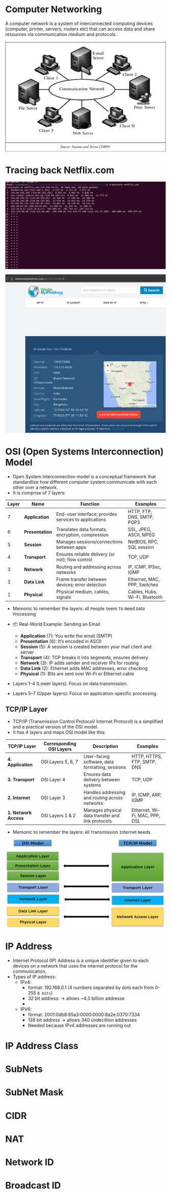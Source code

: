 # Computer Networking
A computer network is a system of interconnected computing devices (computer, printer, servers, routers etc) that can access data and share resources via communication medium and protocols.

![alt text](medias/image.png)

# Tracing back Netflix.com

![alt text](medias/image-traceroute.png)

![alt text](medias/what-is-my-ip-india-datacenter.png)

# OSI (Open Systems Interconnection) Model
- Open System Interconnection model is a conceptual framework that standardlize how different computer system communicate with each other over a network.
- It is comprise of 7 layers:

| Layer | Name             | Function                                              | Examples                       |
| ----- | ---------------- | ----------------------------------------------------- | ------------------------------ |
| 7     | **Application**  | End-user interface; provides services to applications | HTTP, FTP, DNS, SMTP, POP3     |
| 6     | **Presentation** | Translates data formats; encryption, compression      | SSL, JPEG, ASCII, MPEG         |
| 5     | **Session**      | Manages sessions/connections between apps             | NetBIOS, RPC, SQL session      |
| 4     | **Transport**    | Ensures reliable delivery (or not); flow control      | TCP, UDP                       |
| 3     | **Network**      | Routing and addressing across networks                | IP, ICMP, IPSec, IGMP          |
| 2     | **Data Link**    | Frame transfer between devices; error detection       | Ethernet, MAC, PPP, Switches   |
| 1     | **Physical**     | Physical medium, cables, signals                      | Cables, Hubs, Wi-Fi, Bluetooth |

- Memonic to remember the layers:
`A`ll `P`eople `S`eem `T`o `N`eed `D`ata `P`rocessing

- 📦 Real-World Example: Sending an Email
    - **Application** (7): You write the email (SMTP)
    - **Presentation** (6): It’s encoded in ASCII
    - **Session** (5): A session is created between your mail client and server
    - **Transport** (4): TCP breaks it into segments, ensures delivery
    - **Network** (3): IP adds sender and receiver IPs for routing
    - **Data Link** (2): Ethernet adds MAC addresses, error checking
    - **Physical** (1): Bits are sent over Wi-Fi or Ethernet cable

- Layers 1–4 (Lower layers): Focus on data transmission.
- Layers 5–7 (Upper layers): Focus on application-specific processing.



## TCP/IP Layer
- TCP/IP (Transmission Control Protocol/ Internet Protocol) is a simplified and a practical version of the OSI model.
- It has 4 layers and maps OSI model like this:

| TCP/IP Layer          | Corresponding OSI Layers | Description                                       | Examples                       |
| --------------------- | ------------------------ | ------------------------------------------------- | ------------------------------ |
| **4. Application**    | OSI Layers 5, 6, 7       | User-facing software, data formatting, sessions   | HTTP, HTTPS, FTP, SMTP, DNS    |
| **3. Transport**      | OSI Layer 4              | Ensures data delivery between systems             | TCP, UDP                       |
| **2. Internet**       | OSI Layer 3              | Handles addressing and routing across networks    | IP, ICMP, ARP, IGMP            |
| **1. Network Access** | OSI Layers 1 & 2         | Manages physical data transfer and link protocols | Ethernet, Wi-Fi, MAC, PPP, DSL |

- Memonic to remember the layers:
`A`ll `T`ransmission `I`nternet `N`eeds


![alt text](medias/OSI-vs-TCP-IP.png)


# IP Address
- Internet Protocol (IP) Address is a unique identifier given to each devices on a network that uses the internet protocol for the communication.
- Types of IP address:
    - IPv4:
        - format: 192.168.0.1 (4 numbers separated by dots each from 0-255 `8 bits`)
        - 32 bit address: → allows ~4.3 billion addresse
        - 
    - IPV6:
        - format: 2001:0db8:85a3:0000:0000:8a2e:0370:7334
        - 128 bit address → allows 340 undecillion addresses
        - Needed because IPv4 addresses are running out

# IP Address Class

# SubNets

# SubNet Mask

# CIDR 

# NAT

# Network ID

# Broadcast ID
